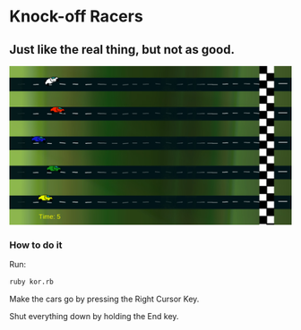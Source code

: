# Knock-off Racers

## Just like the real thing, but not as good.

![Knock-off Racers](./kor.png)

### How to do it 

Run:

```bash
ruby kor.rb
```

Make the cars go by pressing the Right Cursor Key.

Shut everything down by holding the End key.
